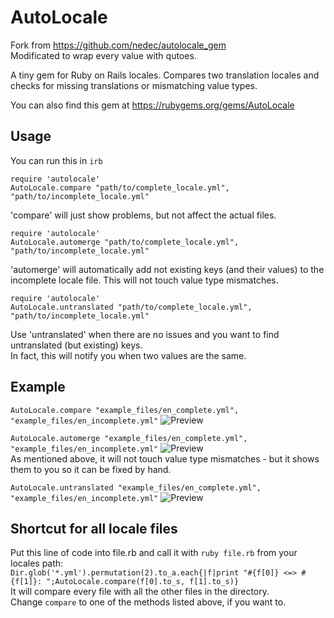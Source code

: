 AutoLocale
==

Fork from https://github.com/nedec/autolocale_gem<br>
Modificated to wrap every value with qutoes.


A tiny gem for Ruby on Rails locales.
Compares two translation locales and checks for missing translations or mismatching value types.

You can also find this gem at https://rubygems.org/gems/AutoLocale

Usage
--

You can run this in `irb`
```
require 'autolocale'
AutoLocale.compare "path/to/complete_locale.yml", "path/to/incomplete_locale.yml"
```
'compare' will just show problems, but not affect the actual files.

```
require 'autolocale'
AutoLocale.automerge "path/to/complete_locale.yml", "path/to/incomplete_locale.yml"
```
'automerge' will automatically add not existing keys (and their values) to the incomplete locale file.
This will not touch value type mismatches.

```
require 'autolocale'
AutoLocale.untranslated "path/to/complete_locale.yml", "path/to/incomplete_locale.yml"
```
Use 'untranslated' when there are no issues and you want to find untranslated (but existing) keys.<br>
In fact, this will notify you when two values are the same.

Example
--
`AutoLocale.compare "example_files/en_complete.yml", "example_files/en_incomplete.yml"`
![Preview](http://i.imgur.com/wYMW9RH.png)

``AutoLocale.automerge "example_files/en_complete.yml", "example_files/en_incomplete.yml"``
![Preview](http://i.imgur.com/3Aicwdu.png)<br/>
As mentioned above, it will not touch value type mismatches - but it shows them to you so it can be fixed by hand.

`AutoLocale.untranslated "example_files/en_complete.yml", "example_files/en_incomplete.yml"`
![Preview](http://i.imgur.com/SdOGiZe.png)

Shortcut for all locale files
--
Put this line of code into file.rb and call it with `ruby file.rb` from your locales path:<br>
`Dir.glob('*.yml').permutation(2).to_a.each{|f|print "#{f[0]} <=> #{f[1]}: ";AutoLocale.compare(f[0].to_s, f[1].to_s)}`<br>
It will compare every file with all the other files in the directory.<br/>
Change `compare` to one of the methods listed above, if you want to.
